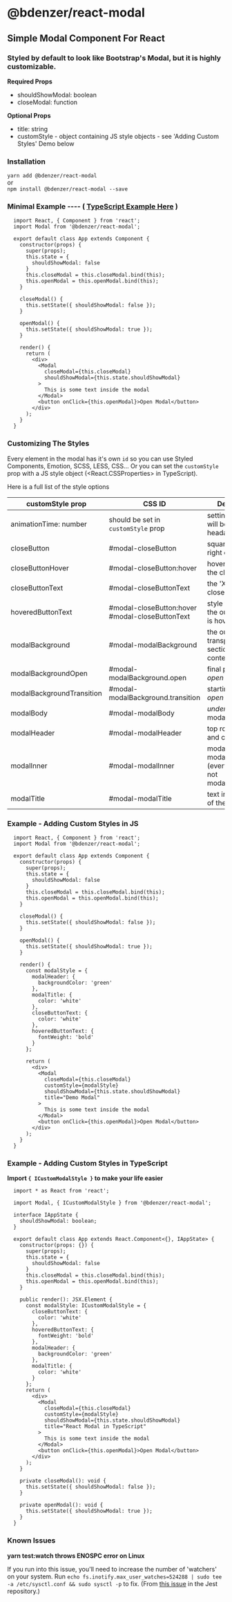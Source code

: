 # @bdenzer/react-modal

## Simple Modal Component For React

### Styled by default to look like Bootstrap's Modal, but it is highly customizable.

**Required Props**

* shouldShowModal: boolean
* closeModal: function

**Optional Props**

* title: string
* customStyle - object containing JS style objects - see 'Adding Custom Styles' Demo below

### Installation

`yarn add @bdenzer/react-modal`\
or\
`npm install @bdenzer/react-modal --save`

### Minimal Example ---- ( [TypeScript Example Here](https://github.com/ben-denzer/react-modal#example---adding-custom-styles-in-typescript) )

```
  import React, { Component } from 'react';
  import Modal from '@bdenzer/react-modal';

  export default class App extends Component {
    constructor(props) {
      super(props);
      this.state = {
        shouldShowModal: false
      }
      this.closeModal = this.closeModal.bind(this);
      this.openModal = this.openModal.bind(this);
    }

    closeModal() {
      this.setState({ shouldShowModal: false });
    }

    openModal() {
      this.setState({ shouldShowModal: true });
    }

    render() {
      return (
        <div>
          <Modal
            closeModal={this.closeModal}
            shouldShowModal={this.state.shouldShowModal}
          >
            This is some text inside the modal
          </Modal>
          <button onClick={this.openModal}>Open Modal</button>
        </div>
      );
    }
  }
```

### Customizing The Styles

Every element in the modal has it's own `id` so you can use Styled Components, Emotion, SCSS, LESS, CSS... Or you can set the `customStyle` prop with a JS style object (<React.CSSProperties> in TypeScript).

<!-- prettier-ignore-start -->
Here is a full list of the style options

| customStyle prop          |              CSS ID                 |                  Description               |
| ------------------------- | ----------------------------------- | ------------------------------------------ |
| animationTime: number     | should be set in `customStyle` prop | setting it via CSS will be a headache      |
| closeButton               | #modal-closeButton                  | square box in top right corner             |
| closeButtonHover          | #modal-closeButton:hover            | hovered state of the close button          |
| closeButtonText           | #modal-closeButtonText              | the 'X' inside the close button            |
| hoveredButtonText         | #modal-closeButton:hover #modal-closeButtonText | style the 'X' while the outer button is hovered |
| modalBackground           | #modal-modalBackground              | the outer, semi-transparent section with no content |
| modalBackgroundOpen       | #modal-modalBackground.open         | final position of _open_ animation         |
| modalBackgroundTransition | #modal-modalBackground.transition   | starting point of _open_ animation         |
| modalBody                 | #modal-modalBody                    | _under_ the modalHeader                    |
| modalHeader               | #modal-modalHeader                  | top row, the title and closeButton         |
| modalInner                | #modal-modalInner                   | modalHeader + modalBody (everything that is not modalBackground |
| modalTitle                | #modal-modalTitle                   | text in the top left of the modal          |
<!-- prettier-ignore-end -->

### Example - Adding Custom Styles in JS

```
  import React, { Component } from 'react';
  import Modal from '@bdenzer/react-modal';

  export default class App extends Component {
    constructor(props) {
      super(props);
      this.state = {
        shouldShowModal: false
      }
      this.closeModal = this.closeModal.bind(this);
      this.openModal = this.openModal.bind(this);
    }

    closeModal() {
      this.setState({ shouldShowModal: false });
    }

    openModal() {
      this.setState({ shouldShowModal: true });
    }

    render() {
      const modalStyle = {
        modalHeader: {
          backgroundColor: 'green'
        },
        modalTitle: {
          color: 'white'
        },
        closeButtonText: {
          color: 'white'
        },
        hoveredButtonText: {
          fontWeight: 'bold'
        }
      };

      return (
        <div>
          <Modal
            closeModal={this.closeModal}
            customStyle={modalStyle}
            shouldShowModal={this.state.shouldShowModal}
            title="Demo Modal"
          >
            This is some text inside the modal
          </Modal>
          <button onClick={this.openModal}>Open Modal</button>
        </div>
      );
    }
  }
```

### Example - Adding Custom Styles in TypeScript

**Import `{ ICustomModalStyle }` to make your life easier**

```
  import * as React from 'react';

  import Modal, { ICustomModalStyle } from '@bdenzer/react-modal';

  interface IAppState {
    shouldShowModal: boolean;
  }

  export default class App extends React.Component<{}, IAppState> {
    constructor(props: {}) {
      super(props);
      this.state = {
        shouldShowModal: false
      }
      this.closeModal = this.closeModal.bind(this);
      this.openModal = this.openModal.bind(this);
    }

    public render(): JSX.Element {
      const modalStyle: ICustomModalStyle = {
        closeButtonText: {
          color: 'white'
        },
        hoveredButtonText: {
          fontWeight: 'bold'
        },
        modalHeader: {
          backgroundColor: 'green'
        },
        modalTitle: {
          color: 'white'
        }
      };
      return (
        <div>
          <Modal
            closeModal={this.closeModal}
            customStyle={modalStyle}
            shouldShowModal={this.state.shouldShowModal}
            title="React Modal in TypeScript"
          >
            This is some text inside the modal
          </Modal>
          <button onClick={this.openModal}>Open Modal</button>
        </div>
      );
    }

    private closeModal(): void {
      this.setState({ shouldShowModal: false });
    }

    private openModal(): void {
      this.setState({ shouldShowModal: true });
    }
  }
```

### Known Issues

**yarn test:watch throws ENOSPC error on Linux**

If you run into this issue, you'll need to increase the number of 'watchers' on your system. Run `echo fs.inotify.max_user_watches=524288 | sudo tee -a /etc/sysctl.conf && sudo sysctl -p` to fix. (From [this issue](https://github.com/facebook/jest/issues/3254) in the Jest repository.)
